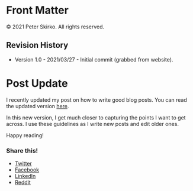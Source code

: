 # Front Matter

© 2021 Peter Skirko. All rights reserved.

## Revision History

* Version 1.0 - 2021/03/27 - Initial commit (grabbed from website).

# Post Update

I recently updated my post on how to write good blog posts. You can read the updated version [here](https://www.pskirko.com/2015/07/04/how-to-write-good-blog-posts/).

In this new version, I get much closer to capturing the points I want to get across. I use these guidelines as I write new posts and edit older ones.

Happy reading!

### Share this!

*   [Twitter](https://www.pskirko.com/2019/02/17/post-update/?share=twitter "Click to share on Twitter")
*   [Facebook](https://www.pskirko.com/2019/02/17/post-update/?share=facebook "Click to share on Facebook")
*   [LinkedIn](https://www.pskirko.com/2019/02/17/post-update/?share=linkedin "Click to share on LinkedIn")
*   [Reddit](https://www.pskirko.com/2019/02/17/post-update/?share=reddit "Click to share on Reddit")
